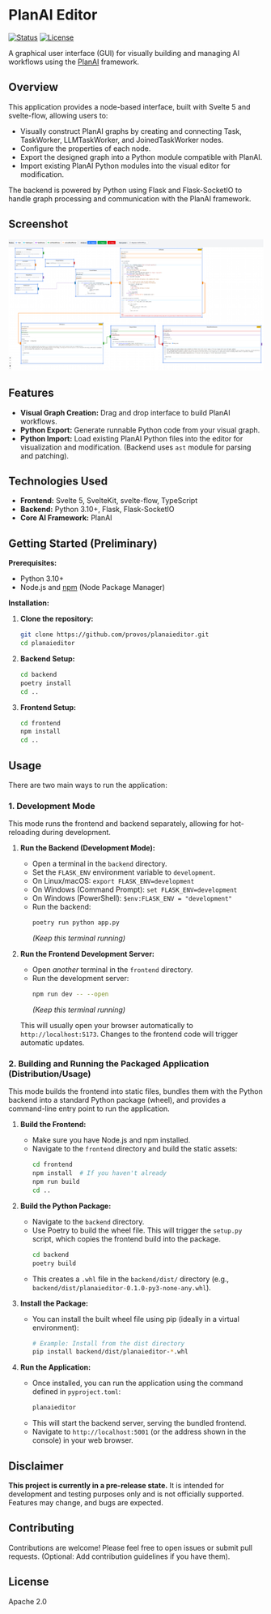 # PlanAI Editor

[![Status](https://img.shields.io/badge/status-pre--release-orange)](https://shields.io/) [![License](https://img.shields.io/badge/License-Apache_2.0-blue.svg)](https://opensource.org/licenses/Apache-2.0)

A graphical user interface (GUI) for visually building and managing AI workflows using the [PlanAI](https://github.com/provos/planai) framework.

## Overview

This application provides a node-based interface, built with Svelte 5 and svelte-flow, allowing users to:

*   Visually construct PlanAI graphs by creating and connecting Task, TaskWorker, LLMTaskWorker, and JoinedTaskWorker nodes.
*   Configure the properties of each node.
*   Export the designed graph into a Python module compatible with PlanAI.
*   Import existing PlanAI Python modules into the visual editor for modification.

The backend is powered by Python using Flask and Flask-SocketIO to handle graph processing and communication with the PlanAI framework.

## Screenshot

![PlanAI Editor Screenshot](assets/planaieditor.png)

## Features

*   **Visual Graph Creation:** Drag and drop interface to build PlanAI workflows.
*   **Python Export:** Generate runnable Python code from your visual graph.
*   **Python Import:** Load existing PlanAI Python files into the editor for visualization and modification. (Backend uses `ast` module for parsing and patching).

## Technologies Used

*   **Frontend:** Svelte 5, SvelteKit, svelte-flow, TypeScript
*   **Backend:** Python 3.10+, Flask, Flask-SocketIO
*   **Core AI Framework:** PlanAI

## Getting Started (Preliminary)

**Prerequisites:**

*   Python 3.10+
*   Node.js and [npm](https://www.npmjs.com/) (Node Package Manager)

**Installation:**

1.  **Clone the repository:**
    ```bash
    git clone https://github.com/provos/planaieditor.git
    cd planaieditor
    ```
2.  **Backend Setup:**
    ```bash
    cd backend
    poetry install
    cd ..
    ```
3.  **Frontend Setup:**
    ```bash
    cd frontend
    npm install
    cd ..
    ```

## Usage

There are two main ways to run the application:

### 1. Development Mode

This mode runs the frontend and backend separately, allowing for hot-reloading during development.

1.  **Run the Backend (Development Mode):**
    *   Open a terminal in the `backend` directory.
    *   Set the `FLASK_ENV` environment variable to `development`.
      *   On Linux/macOS: `export FLASK_ENV=development`
      *   On Windows (Command Prompt): `set FLASK_ENV=development`
      *   On Windows (PowerShell): `$env:FLASK_ENV = "development"`
    *   Run the backend:
        ```bash
        poetry run python app.py
        ```
        *(Keep this terminal running)*

2.  **Run the Frontend Development Server:**
    *   Open *another* terminal in the `frontend` directory.
    *   Run the development server:
        ```bash
        npm run dev -- --open
        ```
        *(Keep this terminal running)*

    This will usually open your browser automatically to `http://localhost:5173`. Changes to the frontend code will trigger automatic updates.

### 2. Building and Running the Packaged Application (Distribution/Usage)

This mode builds the frontend into static files, bundles them with the Python backend into a standard Python package (wheel), and provides a command-line entry point to run the application.

1.  **Build the Frontend:**
    *   Make sure you have Node.js and npm installed.
    *   Navigate to the `frontend` directory and build the static assets:
        ```bash
        cd frontend
        npm install  # If you haven't already
        npm run build
        cd ..
        ```
2.  **Build the Python Package:**
    *   Navigate to the `backend` directory.
    *   Use Poetry to build the wheel file. This will trigger the `setup.py` script, which copies the frontend build into the package.
        ```bash
        cd backend
        poetry build
        ```
    *   This creates a `.whl` file in the `backend/dist/` directory (e.g., `backend/dist/planaieditor-0.1.0-py3-none-any.whl`).

3.  **Install the Package:**
    *   You can install the built wheel file using pip (ideally in a virtual environment):
        ```bash
        # Example: Install from the dist directory
        pip install backend/dist/planaieditor-*.whl
        ```

4.  **Run the Application:**
    *   Once installed, you can run the application using the command defined in `pyproject.toml`:
        ```bash
        planaieditor
        ```
    *   This will start the backend server, serving the bundled frontend.
    *   Navigate to `http://localhost:5001` (or the address shown in the console) in your web browser.

## Disclaimer

**This project is currently in a pre-release state.** It is intended for development and testing purposes only and is not officially supported. Features may change, and bugs are expected.

## Contributing

Contributions are welcome! Please feel free to open issues or submit pull requests. (Optional: Add contribution guidelines if you have them).

## License

Apache 2.0

